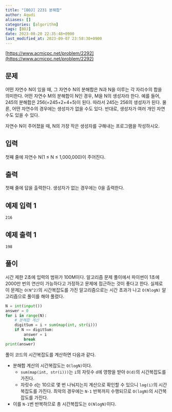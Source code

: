 ```yaml
---
title: "[BOJ] 2231 분해합"
author: Aqudi
aliases: []
categories: [algorithm]
tags: [BOJ]
date: 2023-08-20 22:35:48+0900
last_modified_at: 2023-09-07 23:58:30+0900
---
```

[https://www.acmicpc.net/problem/2292](https://www.acmicpc.net/problem/2292)

## 문제

어떤 자연수 N이 있을 때, 그 자연수 N의 분해합은 N과 N을 이루는 각 자리수의 합을 의미한다. 어떤 자연수 M의 분해합이 N인 경우, M을 N의 생성자라 한다. 예를 들어, 245의 분해합은 256(=245+2+4+5)이 된다. 따라서 245는 256의 생성자가 된다. 물론, 어떤 자연수의 경우에는 생성자가 없을 수도 있다. 반대로, 생성자가 여러 개인 자연수도 있을 수 있다.

자연수 N이 주어졌을 때, N의 가장 작은 생성자를 구해내는 프로그램을 작성하시오.
## 입력
첫째 줄에 자연수 N(1 ≤ N ≤ 1,000,000)이 주어진다.

## 출력
첫째 줄에 답을 출력한다. 생성자가 없는 경우에는 0을 출력한다.

## 예제 입력 1
```
216
```

## 예제 출력 1
```
198
```

## 풀이
시간 제한 2초에 입력의 범위가 100M이다. 알고리즘 문제 풀이에서 파이썬이 1초에 2000만 번의 연산이 가능하다고 가정하고 문제에 접근하는 것이 좋다고 한다. 실제로 이 문제는 `O(N^2)`의 시간복잡도를 가진 알고리즘으로는 시간 초과가 나고  `O(NlogN)` 알고리즘으로 풀이를 해야 풀렸다.

```python
N = int(input())
answer = 0
for i in range(N):
	# 분해합 계산
    digitSum = i + sum(map(int, str(i)))
    if N == digitSum:
        answer = i
        break
print(answer)
```

풀이 코드의 시간복잡도를 계산하면 다음과 같다.

- 분해합 계산의 시간복잡도는 `O(logN)`이다.
	- `sum(map(int, str(i)))`는 `i`의 자릿수 `d`에 영향을 받아 `O(d)`의 시간복잡도를 가진다. 
	- 자릿수 `d`는 10으로 몇 번 나눠지는지 계산으로 확인할 수 있으니 `log(i)`의 시간복잡도를 가진다. 최악의 경우에는 `N-1` 반복까지 수행되므로 `O(logN)`의 시간복잡도를 가진다.
- 이를 `N-1`번 반복하므로 총 시간복잡도는 `O(NlogN)`이다.

